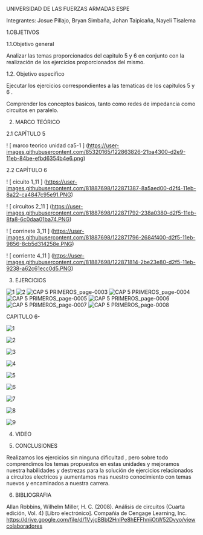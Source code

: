 UNIVERSIDAD DE LAS FUERZAS ARMADAS ESPE

Integrantes: Josue Pillajo, Bryan Simbaña, Johan Taipicaña, Nayeli Tisalema

1.OBJETIVOS

1.1.Objetivo general

Analizar las temas proporcionados del capitulo 5 y 6  en conjunto con la realización  de los ejercicios proporcionados del mismo.

1.2. Objetivo especifico

Ejecutar los ejercicios  correspondientes a las tematicas de los capitulos 5 y 6 . 

Comprender los  conceptos basicos, tanto como redes de impedancia como circuitos en paralelo.

2. MARCO TEÓRICO

2.1 CAPÍTULO 5

! [ marco teorico unidad ca5-1 ] (https://user-images.githubusercontent.com/85320165/122863826-21ba4300-d2e9-11eb-84be-efbd6354b4e6.png)


2.2 CAPÍTULO 6

! [ cicuito 1_11 ] (https://user-images.githubusercontent.com/81887698/122871387-8a5aed00-d2f4-11eb-8a22-ca4847c95e91.PNG)


! [ circuitos 2_11 ] (https://user-images.githubusercontent.com/81887698/122871792-238a0380-d2f5-11eb-8fa8-6c0daa01ba74.PNG)

! [ corrinete 3_11 ] (https://user-images.githubusercontent.com/81887698/122871796-2684f400-d2f5-11eb-9856-8cb5d314258e.PNG)

! [ corriente 4_11 ] (https://user-images.githubusercontent.com/81887698/122871814-2be23e80-d2f5-11eb-9238-a62c61ecc0d5.PNG)



3. EJERCICIOS

![1](https://user-images.githubusercontent.com/84783236/122872051-8380aa00-d2f5-11eb-8836-32e21d3c2058.jpg)
![2](https://user-images.githubusercontent.com/84783236/122872055-84194080-d2f5-11eb-83e8-8eee74f273b6.jpg)
![CAP 5 PRIMEROS_page-0003](https://user-images.githubusercontent.com/84783236/122872056-84b1d700-d2f5-11eb-8f61-cc34e63fec30.jpg)
![CAP 5 PRIMEROS_page-0004](https://user-images.githubusercontent.com/84783236/122872057-854a6d80-d2f5-11eb-8837-8dbbcf58715a.jpg)
![CAP 5 PRIMEROS_page-0005](https://user-images.githubusercontent.com/84783236/122872058-854a6d80-d2f5-11eb-9446-772404df54e6.jpg)
![CAP 5 PRIMEROS_page-0006](https://user-images.githubusercontent.com/84783236/122872059-85e30400-d2f5-11eb-8402-010044ba5cdd.jpg)
![CAP 5 PRIMEROS_page-0007](https://user-images.githubusercontent.com/84783236/122872060-85e30400-d2f5-11eb-9dd2-4a90c0fe03c4.jpg)
![CAP 5 PRIMEROS_page-0008](https://user-images.githubusercontent.com/84783236/122872061-867b9a80-d2f5-11eb-9232-1003dca166f3.jpg)

CAPITULO 6-

![1](https://user-images.githubusercontent.com/81887698/122872659-60a2c580-d2f6-11eb-9831-af1c55873cc8.PNG)

![2](https://user-images.githubusercontent.com/81887698/122872662-613b5c00-d2f6-11eb-8528-d3e4cd3cf6d2.PNG)

![3](https://user-images.githubusercontent.com/81887698/122872663-61d3f280-d2f6-11eb-8fc0-557f9143deba.PNG)

![4](https://user-images.githubusercontent.com/81887698/122872664-61d3f280-d2f6-11eb-8ed2-0b346e27e156.PNG)

![5](https://user-images.githubusercontent.com/81887698/122872665-61d3f280-d2f6-11eb-9265-85120348f4e1.PNG)

![6](https://user-images.githubusercontent.com/81887698/122872666-626c8900-d2f6-11eb-8a49-2d6744702752.PNG)

![7](https://user-images.githubusercontent.com/81887698/122872668-626c8900-d2f6-11eb-9c05-c69763c669c8.PNG)

![8](https://user-images.githubusercontent.com/81887698/122872670-626c8900-d2f6-11eb-9666-d8c9a50f2d1b.PNG)

![9](https://user-images.githubusercontent.com/81887698/122872671-63051f80-d2f6-11eb-8f93-0cfca840e21d.PNG)



4. VIDEO


5. CONCLUSIONES

Realizamos los ejercicios sin ninguna dificultad , pero sobre todo comprendimos los temas propuestos en estas unidades y mejoramos nuestra habilidades y destrezas para  la solución de ejercicios  relacionados a circuitos electricos  y  aumentamos mas nuestro conocimiento con temas nuevos y encaminados a nuestra carrera.

6. BIBLIOGRAFIA

Allan Robbins, Wilhelm Miller, H. C. (2008). Análisis de circuitos (Cuarta edición, Vol. 4) [Libro electrónico]. Compañia de Cengage Learning, Inc. https://drive.google.com/file/d/1VyjcBBbI2HnIPe8hEFFhniiOtW52Dvyo/viewcolaboradores
